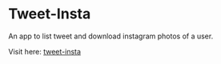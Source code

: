 # Tweet-Insta

An app to list tweet and download instagram photos of a user.

Visit here: [tweet-insta](http://geeksambhu.pythonanywhere.com)



